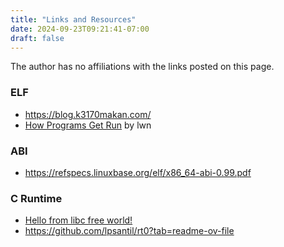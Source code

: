 ```yaml
---
title: "Links and Resources"
date: 2024-09-23T09:21:41-07:00
draft: false
---
```


The author has no affiliations with the links posted on this page. 

### ELF
- https://blog.k3170makan.com/
- [How Programs Get Run](https://web.archive.org/web/20200223015047/https://lwn.net/Articles/631631/) by lwn

### ABI
- https://refspecs.linuxbase.org/elf/x86_64-abi-0.99.pdf

### C Runtime
- [Hello from libc free world!](https://web.archive.org/web/20170806145040/https://blogs.oracle.com/ksplice/hello-from-a-libc-free-world-part-1)
- https://github.com/lpsantil/rt0?tab=readme-ov-file

